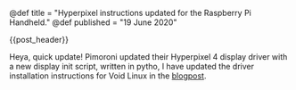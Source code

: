 @def title = "Hyperpixel instructions updated for the Raspberry Pi Handheld."
@def published = "19 June 2020"

{{post_header}}

Heya, quick update! Pimoroni updated their Hyperpixel 4 display driver with a
new display init script, written in pytho, I have updated the driver
installation instructions for Void Linux in the
[blogpost](/posts/2019/08/building-a-raspberry-pi-3b-full-keyboard-handheld.-part-1/).

